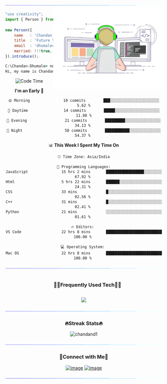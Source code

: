 <img src="/assets/images/horizontal-divider-gradient.gif">

<picture> 
<a href="https://media.giphy.com/media/SWoSkN6DxTszqIKEqv/giphy.gif" alt="Developer">
<img src="/assets//images/developer.webp" align="right" width="350">
</a>
</picture>

```js
"use creativity";
import { Person } from 'India';

new Person({
    name   : 'Chandan Dhumale',
    title  : 'Future Tech Leader',
    email  : 'dhumalechandan10@gmail.com',
    married: !!!true,
}).introduce();
```

```cmd
C:\Chandan-Dhumale> node index.js
Hi, my name is Chandan Dhumale, I'm a Computer Engineer from India.
```
<div align="center">

![Code Time](http://img.shields.io/badge/Code%20Time-1%2C637%20hrs%2030%20mins-blue)

<!--START_SECTION:waka-->
**I'm an Early 🐤** 

```text
🌞 Morning               10 commits        ███░░░░░░░░░░░░░░░░░░░░░░   5.62 %
🌆 Daytime                14 commits        █████░░░░░░░░░░░░░░░░░░░░   11.88 %
🌃 Evening                 21 commits        █████████░░░░░░░░░░░░░░░░   34.13 % 
🌙 Night                   58 commits        ███████████░░░░░░░░░░░░░░   54.37 % 

```

📊 **This Week I Spent My Time On** 

```text
🕑︎ Time Zone: Asia/India

💬 Programming Languages:
JavaScript               15 hrs 2 mins       █████████████████░░░░░░░░   67.92 % 
Html                     5 hrs 22 mins       ██████░░░░░░░░░░░░░░░░░░░   24.31 % 
CSS                      33 mins             █░░░░░░░░░░░░░░░░░░░░░░░░   02.56 % 
C++                      31 mins             █░░░░░░░░░░░░░░░░░░░░░░░░   02.41 % 
Python                   21 mins             ░░░░░░░░░░░░░░░░░░░░░░░░░   01.61 % 

🔥 Editors: 
VS Code                  22 hrs 8 mins       █████████████████████████   100.00 % 

💻 Operating System: 
Mac OS                   22 hrs 8 mins       █████████████████████████   100.00 % 
```
</div>

<img src="/assets/images/horizontal-divider-gradient.gif">

<!--h1 without bottom border-->
<div id="user-content-toc">
  <ul align="center">
    <summary><h3 style="display: inline-block">🧑‍💻Frequently Used Tech🧑‍💻</h3></summary>
  </ul>
</div>

<!--tech stack icons-->
<p align="center">
<a href="https://skillicons.dev">
<img src="https://skillicons.dev/icons?i=js,html,css,c,python,discord,firebase,github,kali,mysql,cpp,git,vscode,figma,notion,ps,webflow,linkedin&perline=6" />
</a>
</p>

<img src="/assets/images/horizontal-divider-gradient.gif">

<h3 align="center">🔥Streak Stats🔥</h3>

<!-- custom streak stats: https://git.io/streak-stats -->
<p align="center"><img src="https://github-readme-streak-stats.herokuapp.com/?user=chandand1&" alt="chandand1" /></p>

<!--x axis divider-->
<img src="/assets/images/horizontal-divider-gradient.gif">

<!-- Connect with me -->
<h3 align="center">🤝Connect with Me🤝</h3>
<div align="center">

[![image](https://img.shields.io/badge/LinkedIn-0077B5?style=for-the-badge&logo=linkedin&logoColor=white)](https://www.linkedin.com/in/chandan-dhumale-72a684286/)
[![image](https://img.shields.io/badge/Instagram-E4405F?style=for-the-badge&logo=instagram&logoColor=white)](https://www.instagram.com/_.chandan._exe/)

</div>

<img src="/assets/images/horizontal-divider-gradient.gif">
